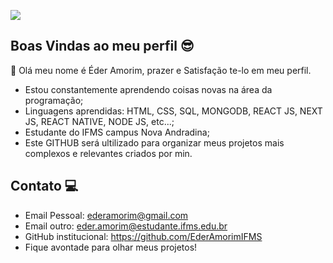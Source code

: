 ![](https://tenor.com/pt-BR/view/github-welcome-gif-)



## Boas Vindas ao meu perfil 😎

👋 Olá meu nome é Éder Amorim, prazer e Satisfação te-lo em meu perfil.

- Estou constantemente aprendendo coisas novas na área da programação;
- Linguagens aprendidas: HTML, CSS, SQL, MONGODB, REACT JS, NEXT JS, REACT NATIVE, NODE JS, etc...;
- Estudante do IFMS campus Nova Andradina;
- Este GITHUB será ultilizado para organizar meus projetos mais complexos e relevantes criados por min.


## Contato 💻


- Email Pessoal: ederamorim@gmail.com
- Email outro: eder.amorim@estudante.ifms.edu.br
- GitHub institucional: https://github.com/EderAmorimIFMS
- Fique avontade para olhar meus projetos!


